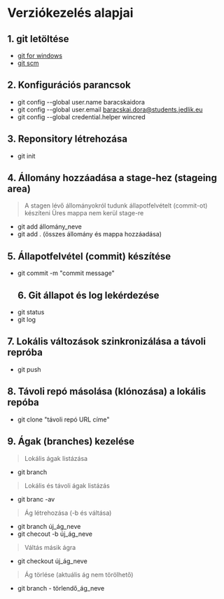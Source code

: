 # Verziókezelés alapjai
## 1. git letöltése
- [git for windows](https://gitforwindows.org/)
- [git scm](https://git-scm.com/)
## 2. Konfigurációs parancsok
- git config --global user.name baracskaidora
- git config --global user.email baracskai.dora@students.jedlik.eu
- git config --global credential.helper wincred
## 3. Reponsitory létrehozása
- git init
## 4. Állomány hozzáadása a stage-hez (stageing area)
> A stagen lévő állományokról tudunk állapotfelvételt (commit-ot) készíteni
> Üres mappa nem kerül stage-re
- git add állomány_neve
- git add . (összes állomány és mappa hozzáadása)
## 5. Állapotfelvétel (commit) készítése
- git commit -m "commit message"
  ## 6. Git állapot és log lekérdezése
-  git status
-  git log
  ## 7. Lokális változások szinkronizálása a távoli repróba
  - git push
  ## 8. Távoli repó másolása (klónozása) a lokális repóba
  - git clone "távoli repó URL címe"
  ## 9. Ágak (branches) kezelése
  > Lokális ágak listázása
  - git branch
  > Lokális és távoli ágak listázás
  - git branc -av
  > Ág létrehozása (-b és váltása)
  - git branch új_ág_neve
  - git checout -b új_ág_neve
  > Váltás másik ágra
  - git checkout új_ág_neve
  >Ág törlése (aktuális ág nem törölhető)
  - git branch - törlendő_ág_neve